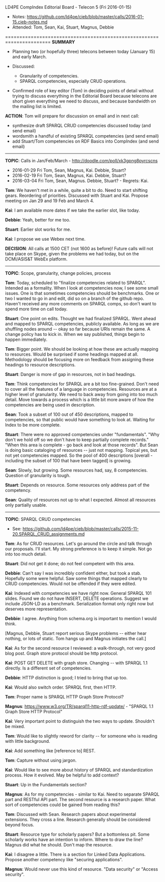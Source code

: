 LD4PE CompIndex Editorial Board - Telecon 5 (Fri 2016-01-15)

* Notes:    https://github.com/ld4pe/cieb/blob/master/calls/2016-01-15.cieb-notes.md
* Attended: Tom, Sean, Kai, Stuart, Magnus, Debbie

======================================================================
__SUMMARY__

* Planning two (or hopefully three) telecons between today (January 15) 
  and early March.

* Discussed:
   * Granularity of competencies.
   * SPARQL competencies, especially CRUD operations.

* Confirmed role of key editor (Tom) in deciding points of detail without 
  trying to discuss everything in the Editorial Board because telecons are
  short given everything we need to discuss, and because bandwidth on the 
  mailing list is limited.

__ACTION__: Tom will prepare for discussion on email and in next call:
* synthesize draft SPARQL CRUD competencies discussed today (and send email)
* wordsmith a handful of existing SPARQL competencies (and send email)
* add Stuart/Tom competencies on RDF Basics into CompIndex (and send email)

----------------------------------------------------------------------
__TOPIC__: Calls in Jan/Feb/March - http://doodle.com/poll/xk3gpng8pyrcscns 

* 2016-01-29 Fri Tom, Sean, Magnus, Kai. Debbie, Stuart?
* 2016-02-19 Fri Tom, Sean, Magnus, Kai. Debbie, Stuart?
* 2016-03-04 Fri Tom, Sean, Magnus. Debbie, Stuart?  - Regrets: Kai.

__Tom__: We haven't met in a while, quite a bit to do.  Need to start shifting
gears. Reordering of priorities. Discussed with Stuart and Kai.  Propose
meeting on Jan 29 and 19 Feb and March 4.

__Kai__: I am available more dates if we take the earlier slot, like today.

__Debbie__: Yeah, better for me too.

__Stuart__: Earlier slot works for me.

__Kai__: I propose we use Webex next time.

__DECISION__: All calls at 1500 CET (not 1600 as before)!  Future calls will 
not take place on Skype, given the problems we had today, but on the 
DCMI/ASIS&T WebEx platform.

----------------------------------------------------------------------
__TOPIC__: Scope, granularity, change policies, process

__Tom__: Today, scheduled to "finalize competencies related to SPARQL". Intended as
a formality.  When I look at competencies now, I see some small issues. One is
that sometimes competencies should be benchmarks. One or two I wanted to go in
and edit, did so on a branch of the github repo. Haven't received any more
comments on SPARQL comps, so don't want to spend more time on call today.

__Stuart__: One point on edits.  Thought we had finalized SPARQL. Went ahead and
mapped to SPARQL competencies, publicly available.  As long as we are shuffling
nodes around -- okay so far because URIs remain the same.  A change policy has
to kick in.  When we say published, things begin to happen immediately.

__Tom__: Bigger point. We should be looking at how these are actually mapping to
resources.  Would be surprised if some headings mapped at all.  Methodology
should be focusing more on feedback from assigning these headings to resource
descriptions.

__Stuart__: Danger is more of gap in resources, not in bad headings.

__Tom__: Think competencies for SPARQL are a bit too fine-grained.  Don't need to
cover all the features of a language in competencies.  Resources are at a
higher level of granularity.  We need to back away from going into too much
detail. Move towards a process which is a little bit more aware of how the
competencies are being used in description.

__Sean__: Took a subset of 100 out of 450 descriptions, mapped to competencies, so
that public would have something to look at.  Waiting for Index to be more
complete.

__Stuart__: There were no approved competencies under "fundamentals".  "Why don't
we hold off so we don't have to keep partially complete records." "When this
area is complete - go back and look at those records". But Sean is doing basic
cataloging of resources -- just not mapping.  Topical yes, but not yet
competencies mapped.  So the pool of 400 descriptions [overall - including the
subset of 100 that have been tagged] is growing.

__Sean__: Slowly, but growing.  Some resources had, say, 8 competencies.  Question
of granularity is tough.

__Stuart__: Depends on resource.  Some resources only address part of the
competency.

__Sean__: Quality of resources not up to what I expected.  Almost all resources
only partially usable.

----------------------------------------------------------------------
__TOPIC__: SPARQL CRUD competencies
* See: https://github.com/ld4pe/cieb/blob/master/calls/2015-11-20.SPARQL_CRUD_assignments.md

__Tom__: As for CRUD resources. Let's go around the circle and talk through our
proposals.  I'll start.  My strong preference is to keep it simple.  Not go into too
much detail.

__Stuart__: Did not get it done; do not feel competent with this area.

__Debbie__: Can't say I was incredibly confident either, but took a stab.
Hopefully some were helpful.  Saw some things that mapped clearly to CRUD
competencies. Would not be offended if they were edited.

__Kai__: Indexed with competencies we have right now. General SPARQL 101 slides.
Found we do not have INSERT, DELETE operations.  Suggest we include JSON-LD as
a benchmark.  Serialization format only right now but deserves more
representation.

__Debbie__: I agree. Anything from schema.org is important to mention I would
think.

[Magnus, Debbie, Stuart report serious Skype problems -- either hear nothing,
or lots of static. Tom hangs up and Magnus initiates the call.]

__Kai__: As for the second resource I reviewed: a walk-through, not very good blog
post.  Graph store protocol should be http protocol.

__Kai__: POST GET DELETE with graph store.  Changing -- with SPARQL 1.1 directly.
Is a different set of competencies.

__Debbie__: HTTP distinction is good; I tried to bring that up too.

__Kai__: Would also switch order.  SPARQL first, then HTTP.

__Tom__: Proper name is SPARQL HTTP Graph Store Protocol?

__Magnus__: https://www.w3.org/TR/sparql11-http-rdf-update/ - "SPARQL 1.1 Graph Store HTTP Protocol"

__Kai__: Very important point to distinguish the two ways to update.  Shouldn't be
mixed.

__Tom__: Would like to slightly reword for clarity -- for someone who is reading
with little background.

__Kai__: Add something like [reference to] REST.

__Tom__: Capture without using jargon.

__Kai__: Would like to see more about history of SPARQL and standardization
process. How it evolved.  May be helpful to add context?

__Stuart__: Up in the Fundamentals section?

__Magnus__: As for my competencies - similar to Kai.  Need to separate SPARQL part
and RESTful API part.  The second resource is a research paper.  What sort of
competencies could be gained from reading this?

__Tom__: Discussed with Sean.  Research papers about experimental extensions.  They
cross a line.  Research generally should be considered beyond focus.

__Stuart__: Resource type for scholarly papers?  But a bottomless pit.  Some
scholarly works have an intention to inform. Where to draw the line?  Magnus
did what he should. Don't map the resource.

__Kai__: I disagree a little.  There is a section for Linked Data Applications.
Propose another competency like "securing applications".

__Magnus__: Would never use this kind of resource.  "Data security" or "Access
security".

